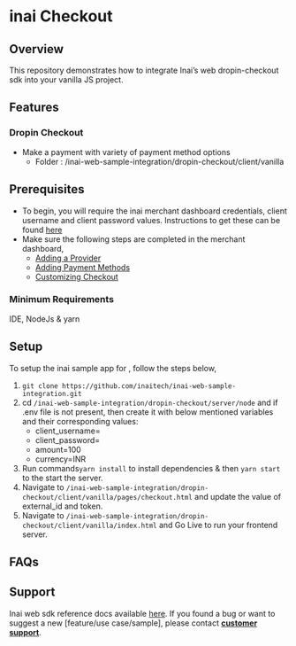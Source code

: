 # inai Checkout

## Overview
This repository demonstrates how to integrate Inai’s web dropin-checkout sdk into your vanilla JS project.

## Features
### Dropin Checkout
- Make a payment with variety of payment method options
    - Folder : /inai-web-sample-integration/dropin-checkout/client/vanilla

## Prerequisites
- To begin, you will require the inai merchant dashboard credentials, client username and client password values. Instructions to get these can be found [here](https://docs.inai.io/docs/getting-started)
- Make sure the following steps are completed in the merchant dashboard,
  - [Adding a Provider](https://docs.inai.io/docs/adding-a-payment-processor)
  - [Adding Payment Methods](https://docs.inai.io/docs/adding-a-payment-method)
  - [Customizing Checkout](https://docs.inai.io/docs/customizing-your-checkout)

### Minimum Requirements
IDE, NodeJs & yarn

## Setup
To setup the inai sample app for <platform>, follow the steps below,
1. `git clone https://github.com/inaitech/inai-web-sample-integration.git`
2. cd `/inai-web-sample-integration/dropin-checkout/server/node` and if .env file is not present, then create it with below mentioned variables and their corresponding values:
    - client_username=<inai-merchant-dashboard-credential-username>
    - client_password=<inai-merchant-dashboard-credential-password>
    - amount=100
    - currency=INR
3. Run commands`yarn install` to install dependencies & then `yarn start` to the start the server.
4. Navigate to `/inai-web-sample-integration/dropin-checkout/client/vanilla/pages/checkout.html` and update the value of external_id and token.
5. Navigate to `/inai-web-sample-integration/dropin-checkout/client/vanilla/index.html` and Go Live to run your frontend server.

## FAQs
<TBA>

## Support
Inai web sdk reference docs available [here](https://docs.inai.io/docs/headless-checkout).
If you found a bug or want to suggest a new [feature/use case/sample], please contact **[customer support](mailto:support@inai.io)**.
